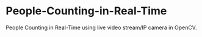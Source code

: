 # People-Counting-in-Real-Time
People Counting in Real-Time using live video stream/IP camera in OpenCV.
